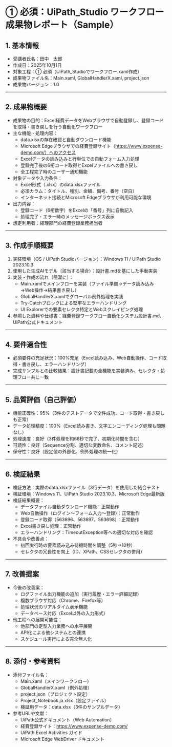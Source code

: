 # ① 必須：UiPath_Studio ワークフロー 成果物レポート（Sample）

## 1. 基本情報
- 受講者氏名：田中　太郎
- 作成日：2025年10月1日
- 対象工程：① 必須（UiPath_Studioでワークフロー.xaml作成）
- 成果物ファイル名：Main.xaml, GlobalHandlerX.xaml, project.json
- 成果物バージョン：1.0

---

## 2. 成果物概要
- 成果物の目的：Excel経費データをWebブラウザで自動登録し、登録コードを取得・書き戻しを行う自動化ワークフロー
- 主な機能・処理内容：
  - data.xlsxの存在確認と自動ダウンロード機能
  - Microsoft Edgeブラウザでの経費登録サイト（https://www.expense-demo.com/）へのアクセス
  - Excelデータの読み込みと行単位での自動フォーム入力処理
  - 登録完了後の6桁コード取得とExcelファイルへの書き戻し
  - 全工程完了時のユーザー通知機能
- 対象データや入力条件：
  - Excel形式（.xlsx）のdata.xlsxファイル
  - 必須カラム：タイトル、種別、金額、備考、番号（空白）
  - インターネット接続とMicrosoft Edgeブラウザが利用可能な環境
- 出力内容：
  - 登録コード（6桁数字）をExcelの「番号」列に自動記入
  - 処理完了・エラー時のメッセージボックス表示
- 想定利用者：経理部門の経費登録業務担当者

---

## 3. 作成手順概要
1. 実装環境（OS / UiPath Studioバージョン）：Windows 11 / UiPath Studio 2023.10.3
2. 使用した生成AIモデル（該当する場合）：設計書.mdを基にした手動実装
3. 実装・作成の流れ（簡潔に）：
   - Main.xamlでメインフローを実装（ファイル準備→データ読み込み→Web操作→結果書き戻し）
   - GlobalHandlerX.xamlでグローバル例外処理を実装
   - Try-Catchブロックによる堅牢なエラーハンドリング
   - UI Explorerでの要素セレクタ特定とWebスクレイピング処理
4. 参照した資料や仕様書：経費登録ワークフロー自動化システム設計書.md、UiPath公式ドキュメント

---

## 4. 要件適合性
- 必須要件の充足状況：100%充足（Excel読み込み、Web自動操作、コード取得・書き戻し、エラーハンドリング）
- 完成サンプルとの比較結果：設計書記載の全機能を実装済み、セレクタ・処理フロー共に一致

---

## 5. 品質評価（自己評価）
- 機能正確性：95%（3件のテストデータで全件成功、コード取得・書き戻しも正常）
- データ処理精度：100%（Excel読み書き、文字エンコーディング処理も問題なし）
- 処理速度：良好（3件処理を約68秒で完了、初期化時間を含む）
- 可読性：良好（Sequence分割、適切な変数命名、コメント記述）
- 保守性：良好（設定値の外部化、例外処理の統一化）

---

## 6. 検証結果
- 検証方法：実際のdata.xlsxファイル（3行データ）を使用した結合テスト
- 検証環境：Windows 11、UiPath Studio 2023.10.3、Microsoft Edge最新版
- 検証結果概要：
  - データファイル自動ダウンロード機能：正常動作
  - Web自動操作（ログイン〜フォーム入力〜登録）：正常動作
  - 登録コード取得（563696、563697、563698）：正常動作
  - Excel書き戻し処理：正常動作
  - エラーハンドリング：TimeoutException等への適切な対応を確認
- 不具合や改善点：
  - 初回実行時の要素読み込み待機時間を調整（5秒→10秒）
  - セレクタの冗長性を向上（ID、XPath、CSSセレクタの併用）

---

## 7. 改善提案
- 今後の改善案：
  - ログファイル出力機能の追加（実行履歴・エラー詳細記録）
  - 複数ブラウザ対応（Chrome、Firefox等）
  - 処理状況のリアルタイム表示機能
  - データベース対応（Excel以外の入力形式）
- 他工程への展開可能性：
  - 他部門の定型入力業務への水平展開
  - API化による他システムとの連携
  - スケジュール実行による完全無人化

---

## 8. 添付・参考資料
- 添付ファイル名：
  - Main.xaml（メインワークフロー）
  - GlobalHandlerX.xaml（例外処理）
  - project.json（プロジェクト設定）
  - Project_Notebook.ja.xlsx（設定ファイル）
  - 検証用データ：data.xlsx（3件のサンプルデータ）
- 参考URLや文献：
  - UiPath公式ドキュメント（Web Automation）
  - 経費登録サイト：https://www.expense-demo.com/
  - UiPath Excel Activities ガイド
  - Microsoft Edge WebDriver ドキュメント